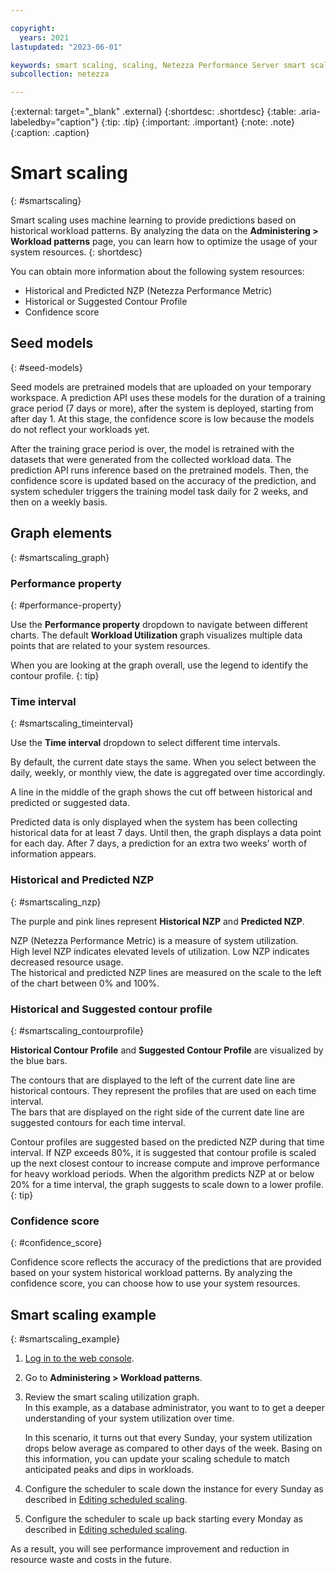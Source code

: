 ```yaml
---

copyright:
  years: 2021
lastupdated: "2023-06-01"

keywords: smart scaling, scaling, Netezza Performance Server smart scaling, seed models, confidence score
subcollection: netezza

---
```


{:external: target="_blank" .external}
{:shortdesc: .shortdesc}
{:table: .aria-labeledby="caption"}
{:tip: .tip}
{:important: .important}
{:note: .note}
{:caption: .caption}

# Smart scaling
{: #smartscaling}

Smart scaling uses machine learning to provide predictions based on historical workload patterns. By analyzing the data on the **Administering > Workload patterns** page, you can learn how to optimize the usage of your system resources.
{: shortdesc}

You can obtain more information about the following system resources:

- Historical and Predicted NZP (Netezza Performance Metric)
- Historical or Suggested Contour Profile
- Confidence score

## Seed models
{: #seed-models}

Seed models are pretrained models that are uploaded on your temporary workspace. A prediction API uses these models for the duration of a training grace period (7 days or more), after the system is deployed, starting from after day 1. At this stage, the confidence score is low because the models do not reflect your workloads yet.  

After the training grace period is over, the model is retrained with the datasets that were generated from the collected workload data. The prediction API runs inference based on the pretrained models. Then, the confidence score is updated based on the accuracy of the prediction, and system scheduler triggers the training model task daily for 2 weeks, and then on a weekly basis.

## Graph elements
{: #smartscaling_graph}

### Performance property
{: #performance-property}

Use the **Performance property** dropdown to navigate between different charts. The default **Workload Utilization** graph visualizes multiple data points that are related to your system resources.  

When you are looking at the graph overall, use the legend to identify the contour profile.
{: tip}

### Time interval
{: #smartscaling_timeinterval}

Use the **Time interval** dropdown to select different time intervals.

By default, the current date stays the same. When you select between the daily, weekly, or monthly view, the date is aggregated over time accordingly.  

A line in the middle of the graph shows the cut off between historical and predicted or suggested data.

Predicted data is only displayed when the system has been collecting historical data for at least 7 days. Until then, the graph displays a data point for each day. After 7 days, a prediction for an extra two weeks' worth of information appears.

### Historical and Predicted NZP
{: #smartscaling_nzp}

The purple and pink lines represent **Historical NZP** and **Predicted NZP**.

NZP (Netezza Performance Metric) is a measure of system utilization.  
High level NZP indicates elevated levels of utilization. Low NZP indicates decreased resource usage.  
The historical and predicted NZP lines are measured on the scale to the left of the chart between 0% and 100%.

### Historical and Suggested contour profile
{: #smartscaling_contourprofile}

**Historical Contour Profile** and **Suggested Contour Profile** are visualized by the blue bars.

The contours that are displayed to the left of the current date line are historical contours. They represent the profiles that are used on each time interval.  
The bars that are displayed on the right side of the current date line are suggested contours for each time interval.

Contour profiles are suggested based on the predicted NZP during that time interval. If NZP exceeds 80%, it is suggested that contour profile is scaled up the next closest contour to increase compute and improve performance for heavy workload periods. When the algorithm predicts NZP at or below 20% for a time interval, the graph suggests to scale down to a lower profile.
{: tip}

### Confidence score
{: #confidence_score}

Confidence score reflects the accuracy of the predictions that are provided based on your system historical workload patterns. By analyzing the confidence score, you can choose how to use your system resources.

## Smart scaling example
{: #smartscaling_example}

1. [Log in to the web console](/docs/netezza?topic=netezza-getstarted-console).
1. Go to **Administering > Workload patterns**.  
1. Review the smart scaling utilization graph.   
   In this example, as a database administrator, you want to to get a deeper understanding of your system utilization over time.
   
   In this scenario, it turns out that every Sunday, your system utilization drops below average as compared to other days of the week. Basing on this information, you can update your scaling schedule to match anticipated peaks and dips in workloads.

1. Configure the scheduler to scale down the instance for every Sunday as described in [Editing scheduled scaling](/docs/netezza?topic=netezza-scaling-console#scaling-console-editing).
1. Configure the scheduler to scale up back starting every Monday as described in [Editing scheduled scaling](/docs/netezza?topic=netezza-scaling-console#scaling-console-editing).

As a result, you will see performance improvement and reduction in resource waste and costs in the future.
